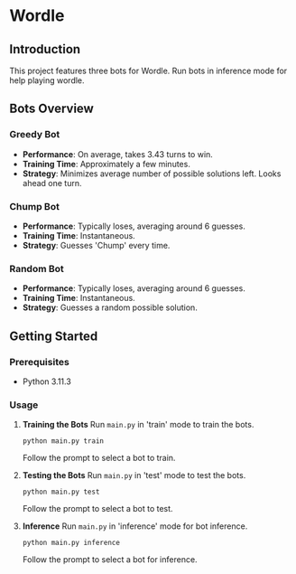 
# Wordle

## Introduction
This project features three bots for Wordle. Run bots in inference mode for help playing wordle.

## Bots Overview
### Greedy Bot
- **Performance**: On average, takes 3.43 turns to win.
- **Training Time**: Approximately a few minutes.
- **Strategy**: Minimizes average number of possible solutions left. Looks ahead one turn.

### Chump Bot
- **Performance**: Typically loses, averaging around 6 guesses.
- **Training Time**: Instantaneous.
- **Strategy**: Guesses 'Chump' every time.

### Random Bot
- **Performance**: Typically loses, averaging around 6 guesses.
- **Training Time**: Instantaneous.
- **Strategy**: Guesses a random possible solution.

## Getting Started

### Prerequisites
- Python 3.11.3

### Usage
1. **Training the Bots**
   Run `main.py` in 'train' mode to train the bots. 
   ```
   python main.py train
   ```
   Follow the prompt to select a bot to train.

2. **Testing the Bots**
   Run `main.py` in 'test' mode to test the bots. 
   ```
   python main.py test
   ```
   Follow the prompt to select a bot to test.

3. **Inference**
   Run `main.py` in 'inference' mode for bot inference. 
   ```
   python main.py inference
   ```
   Follow the prompt to select a bot for inference.
